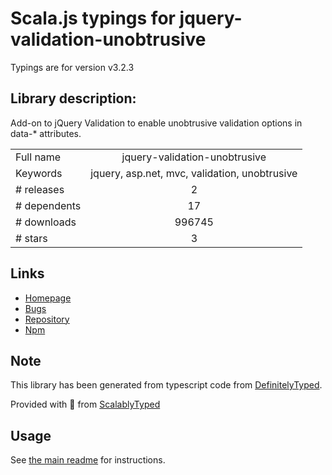 
# Scala.js typings for jquery-validation-unobtrusive

Typings are for version v3.2.3

## Library description:
Add-on to jQuery Validation to enable unobtrusive validation options in data-* attributes.

|                    |                 |
| ------------------ | :-------------: |
| Full name          | jquery-validation-unobtrusive |
| Keywords           | jquery, asp.net, mvc, validation, unobtrusive |
| # releases         | 2 |
| # dependents       | 17 |
| # downloads        | 996745 |
| # stars            | 3 |

## Links
- [Homepage](https://github.com/aspnet/jquery-validation-unobtrusive)
- [Bugs](https://github.com/aspnet/jquery-validation-unobtrusive/issues)
- [Repository](https://github.com/aspnet/jquery-validation-unobtrusive)
- [Npm](https://www.npmjs.com/package/jquery-validation-unobtrusive)
    


## Note
This library has been generated from typescript code from [DefinitelyTyped](https://definitelytyped.org).

Provided with :purple_heart: from [ScalablyTyped](https://github.com/oyvindberg/ScalablyTyped)

## Usage
See [the main readme](../../readme.md) for instructions.


